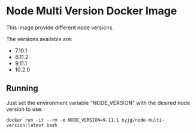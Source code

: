 # Node Multi Version Docker Image

This image provide different node versions.

The versions available are:
 - 7.10.1
 - 8.11.2
 - 9.11.1
 - 10.2.0

## Running

Just set the environment variable "NODE_VERSION" with the desired node version to use:

```
docker run -it --rm -e NODE_VERSION=9.11.1 byjg/node-multi-version:latest bash 
```


